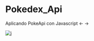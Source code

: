 # Pokedex_Api
Aplicando PokeApi con Javascript
<-                                ->

![j](https://user-images.githubusercontent.com/55109873/120415423-21014300-c321-11eb-85ed-e3704eb8004a.png)
